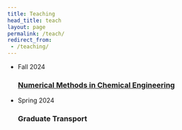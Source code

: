 ```yaml
---
title: Teaching
head_title: teach
layout: page
permalink: /teach/
redirect_from:
 - /teaching/
---
```


<ul class="course-list">
	<li>
		<span class="course-date">Fall 2024</span>
		<h3>
			<a class="course-link" href="che348">
				Numerical Methods in Chemical Engineering
			</a>
		</h3>
	</li>
	<li>
		<span class="course-date">Spring 2024</span>
		<h3>
				Graduate Transport
		</h3>
	</li>
</ul>



